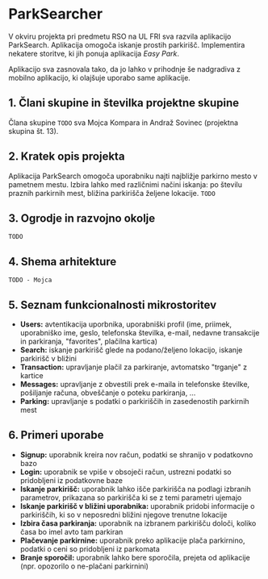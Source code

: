 # ParkSearcher

V okviru projekta pri predmetu RSO na UL FRI sva razvila aplikacijo ParkSearch. Aplikacija omogoča iskanje prostih parkirišč. Implementira nekatere storitve, ki jih ponuja aplikacija *Easy Park*.

Aplikacijo sva zasnovala tako, da jo lahko v prihodnje še nadgradiva z mobilno aplikacijo, ki olajšuje uporabo same aplikacije.

## 1. Člani skupine in številka projektne skupine

Člana skupine `TODO` sva Mojca Kompara in Andraž Sovinec (projektna skupina št. 13).

## 2. Kratek opis projekta

Aplikacija ParkSearch omogoča uporabniku najti najbližje parkirno mesto v pametnem mestu. Izbira lahko med različnimi načini iskanja: po številu praznih parkirnih mest, bližina parkirišča željene lokacije. `TODO`

## 3. Ogrodje in razvojno okolje

`TODO`

## 4. Shema arhitekture

`TODO - Mojca`

## 5. Seznam funkcionalnosti mikrostoritev

- **Users:** avtentikacija uporbnika, uporabniški profil (ime, priimek, uporabniško ime, geslo, telefonska številka, e-mail, nedavne transakcije in parkiranja, "favorites", plačilna kartica)
- **Search:** iskanje parkirišč glede na podano/željeno lokacijo, iskanje parkirišč v bližini
- **Transaction:** upravljanje plačil za parkiranje, avtomatsko "trganje" z kartice
- **Messages:** upravljanje z obvestili prek e-maila in telefonske številke, pošiljanje računa, obveščanje o poteku parkiranja, $\dots$
- **Parking:** upravljanje s podatki o parkiriščih in zasedenostih parkirnih mest

## 6. Primeri uporabe

- **Signup:** uporabnik kreira nov račun, podatki se shranijo v podatkovno bazo
- **Login:** uporabnik se vpiše v obsoječi račun, ustrezni podatki so pridobljeni iz podatkovne baze
- **Iskanje parkirišč:** uporabnik lahko išče parkirišča na podlagi izbranih parametrov, prikazana so parkirišča ki se z temi parametri ujemajo
- **Iskanje parkirišč v bližini uporabnika:** uporabnik pridobi informacije o parkiriščih, ki so v neposredni bližini njegove trenutne lokacije
- **Izbira časa parkiranja:** uporabnik na izbranem parkirišču določi, koliko časa bo imel avto tam parkiran
- **Plačevanje parkirnine:** uporabnik preko aplikacije plača parkirnino, podatki o ceni so pridobljeni iz parkomata
- **Branje sporočil:** uporabnik lahko bere sporočila, prejeta od aplikacije (npr. opozorilo o ne-plačani parkirnini)